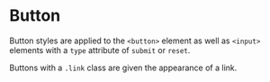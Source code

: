 # Button

Button styles are applied to the `<button>` element as well as `<input>`
elements with a `type` attribute of `submit` or `reset`.

Buttons with a `.link` class are given the appearance of a link.
